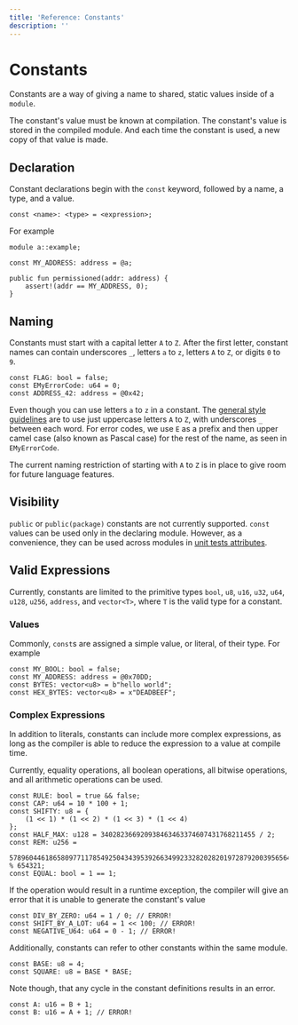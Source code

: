 ```yaml
---
title: 'Reference: Constants'
description: ''
---
```


# Constants

Constants are a way of giving a name to shared, static values inside of a `module`.

The constant's value must be known at compilation. The constant's value is stored in the compiled
module. And each time the constant is used, a new copy of that value is made.

## Declaration

Constant declarations begin with the `const` keyword, followed by a name, a type, and a value.

```text
const <name>: <type> = <expression>;
```

For example

```move
module a::example;

const MY_ADDRESS: address = @a;

public fun permissioned(addr: address) {
    assert!(addr == MY_ADDRESS, 0);
}
```

## Naming

Constants must start with a capital letter `A` to `Z`. After the first letter, constant names can
contain underscores `_`, letters `a` to `z`, letters `A` to `Z`, or digits `0` to `9`.

```move
const FLAG: bool = false;
const EMyErrorCode: u64 = 0;
const ADDRESS_42: address = @0x42;
```

Even though you can use letters `a` to `z` in a constant. The
[general style guidelines](./coding-conventions) are to use just uppercase letters `A` to `Z`, with
underscores `_` between each word. For error codes, we use `E` as a prefix and then upper camel case
(also known as Pascal case) for the rest of the name, as seen in `EMyErrorCode`.

The current naming restriction of starting with `A` to `Z` is in place to give room for future
language features.

## Visibility

`public` or `public(package)` constants are not currently supported. `const` values can be used only
in the declaring module. However, as a convenience, they can be used across modules in
[unit tests attributes](./unit-testing).

## Valid Expressions

Currently, constants are limited to the primitive types `bool`, `u8`, `u16`, `u32`, `u64`, `u128`,
`u256`, `address`, and `vector<T>`, where `T` is the valid type for a constant.

### Values

Commonly, `const`s are assigned a simple value, or literal, of their type. For example

```move
const MY_BOOL: bool = false;
const MY_ADDRESS: address = @0x70DD;
const BYTES: vector<u8> = b"hello world";
const HEX_BYTES: vector<u8> = x"DEADBEEF";
```

### Complex Expressions

In addition to literals, constants can include more complex expressions, as long as the compiler is
able to reduce the expression to a value at compile time.

Currently, equality operations, all boolean operations, all bitwise operations, and all arithmetic
operations can be used.

```move
const RULE: bool = true && false;
const CAP: u64 = 10 * 100 + 1;
const SHIFTY: u8 = {
    (1 << 1) * (1 << 2) * (1 << 3) * (1 << 4)
};
const HALF_MAX: u128 = 340282366920938463463374607431768211455 / 2;
const REM: u256 =
    57896044618658097711785492504343953926634992332820282019728792003956564819968 % 654321;
const EQUAL: bool = 1 == 1;
```

If the operation would result in a runtime exception, the compiler will give an error that it is
unable to generate the constant's value

```move
const DIV_BY_ZERO: u64 = 1 / 0; // ERROR!
const SHIFT_BY_A_LOT: u64 = 1 << 100; // ERROR!
const NEGATIVE_U64: u64 = 0 - 1; // ERROR!
```

Additionally, constants can refer to other constants within the same module.

```move
const BASE: u8 = 4;
const SQUARE: u8 = BASE * BASE;
```

Note though, that any cycle in the constant definitions results in an error.

```move
const A: u16 = B + 1;
const B: u16 = A + 1; // ERROR!
```
